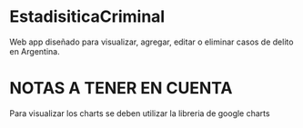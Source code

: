 # EstadisiticaCriminal
Web app diseñado para visualizar, agregar, editar o eliminar casos de delito en Argentina.
# NOTAS A TENER EN CUENTA
Para visualizar los charts se deben utilizar la libreria de google charts
